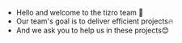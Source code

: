 - Hello and welcome to the tizro team 👋
- Our team's goal is to deliver efficient projects🔥
- And we ask you to help us in these projects😊
